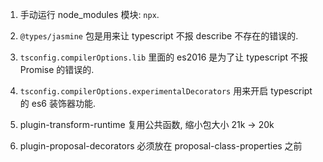 
1. 手动运行 node_modules 模块: `npx`.

1. `@types/jasmine` 包是用来让 typescript 不报 describe 不存在的错误的.

1. `tsconfig.compilerOptions.lib` 里面的 es2016 是为了让 typescript 不报 Promise 的错误的.

1. `tsconfig.compilerOptions.experimentalDecorators` 用来开启 typescript 的 es6 装饰器功能.

1. plugin-transform-runtime 复用公共函数, 缩小包大小 21k -> 20k

1. plugin-proposal-decorators 必须放在 proposal-class-properties 之前
